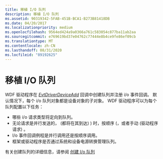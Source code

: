 ```yaml
---
title: 移植 I/O 队列
description: 移植 I/O 队列
ms.assetid: 90319342-5FAB-451B-BCA1-B273B81418DB
ms.date: 04/20/2017
ms.localizationpriority: medium
ms.openlocfilehash: 9564ed424a9a0366a761c583054c877ba11ab2aa
ms.sourcegitcommit: e769619bd37e04762c77444e8b4ce9fe86ef09cb
ms.translationtype: MT
ms.contentlocale: zh-CN
ms.lasthandoff: 08/31/2020
ms.locfileid: "89192625"
---
```

# <a name="porting-io-queues"></a>移植 I/O 队列


WDF 驱动程序在 [*EvtDriverDeviceAdd*](/windows-hardware/drivers/ddi/wdfdriver/nc-wdfdriver-evt_wdf_driver_device_add) 回调中创建队列并注册 i/o 事件回调。 默认情况下，每个 i/o 队列对象都是设备对象的子对象。 WDF 驱动程序可以为每个队列配置以下任务：

-   哪些 i/o 请求类型将定向到队列。
-   无论请求是并行发送的， (都将在其到达) ) 时，按顺序 (，或者手动 (驱动程序请求) 。
-   I/o 事件回调例程是并行调用还是按顺序调用。
-   框架或驱动程序是否通过系统和设备电源转换管理队列。

有关创建队列的详细信息，请参阅 [创建 I/o 队列](creating-i-o-queues.md)

 

